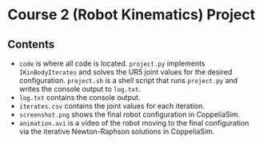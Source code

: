 # Course 2 (Robot Kinematics) Project

## Contents
- `code` is where all code is located. `project.py` implements
`IKinBodyIterates` and solves the UR5 joint values for the desired
configuration. `project.sh` is a shell script that runs `project.py` and writes
the console output to `log.txt`.
- `log.txt` contains the console output.
- `iterates.csv` contains the joint values for each iteration.
- `screenshot.png` shows the final robot configuration in CoppeliaSim.
- `animation.avi` is a video of the robot moving to the final configuration via
the iterative Newton-Raphson solutions in CoppeliaSim.
